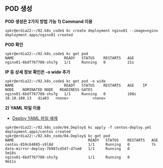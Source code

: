 ## POD 생성
**POD 생성은 2가지 방법 가능**
**1) Command 이용**
```
spkr@erdia22:~/02.k8s_code$ kc create deployment nginx01 --image=nginx
deployment.apps/nginx01 created
```
**POD 확인**
```
spkr@erdia22:~/02.k8s_code$ kc get pod
NAME                       READY   STATUS    RESTARTS   AGE
nginx01-6bdf767788-shs7g   1/1     Running   0          21s
```

**IP 등 상세 정보 확인은 -o wide 추가**
```
spkr@erdia22:~/02.k8s_code$ kc get pod -o wide
NAME                       READY   STATUS    RESTARTS   AGE    IP             NODE    NOMINATED NODE   READINESS GATES
nginx01-6bdf767788-shs7g   1/1     Running   0          108s   10.10.100.13   dia03   <none>           <none>
```

**2) YAML 파일 이용**

- [Deploy YAML 파일 예제](./centos-pvc-deploy.yml)

```
spkr@erdia22:~/02.k8s_code/04.Deploy$ kc apply -f centos-deploy.yml
deployment.apps/centos created
spkr@erdia22:~/02.k8s_code/04.Deploy$ kc get pod
NAME                                  READY   STATUS    RESTARTS   AGE
centos-859c64885-s9l8d                1/1     Running   0          7s
date-mirror-deploy-7b987cd5d7-d7sm8   1/1     Running   0          5m18s
nginx01-6bdf767788-shs7g              1/1     Running   0          9m11s
```

